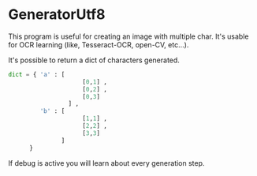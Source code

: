 # GeneratorUtf8

This program is useful for creating an image with multiple char. It's usable for OCR learning (like, Tesseract-OCR, open-CV, etc...).

It's possible to return a dict of characters generated.
```python
dict = { 'a' : [
                     [0,1] , 
                     [0,2] ,
                     [0,3] 
                 ] ,
         'b' : [
                     [1,1] , 
                     [2,2] ,
                     [3,3] 
               ]
      }
```
If debug is active you will learn about every generation step.
